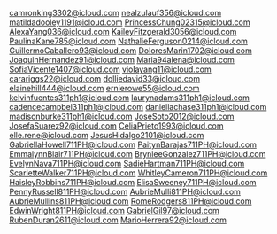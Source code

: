 camronking3302@icloud.com
nealzulauf356@icloud.com
matildadooley1191@icloud.com
PrincessChung02315@icloud.com
AlexaYang036@icloud.com
KaileyFitzgerald3056@icloud.com
PaulinaKane785@icloud.com
NathalieFerguson0214@icloud.com
GuillermoCaballero93@icloud.com
DoloresMarin1702@icloud.com
JoaquinHernandez91@icloud.com
Maria94alena@icloud.com
SofiaVicente1407@icloud.com
violayang11@icloud.com
carariggs22@icloud.com
dolliedavid33@icloud.com
elainehill444@icloud.com
ernierowe55@icloud.com
kelvinfuentes311ph1@icloud.com
laurynadams311ph1@icloud.com
cadencecampbel311ph1@icloud.com
daniellachase311ph1@icloud.com
madisonburke311ph1@icloud.com
JoseSoto2012@icloud.com
JosefaSuarez92@icloud.com
CeliaPrieto1993@icloud.com
elle.rene@icloud.com
JesusHidalgo2101@icloud.com
GabriellaHowell711PH@icloud.com
PaitynBarajas711PH@icloud.com
EmmalynnBlair711PH@icloud.com
BrynleeGonzalez711PH@icloud.com
EvelynNava711PH@icloud.com
SadieHartman711PH@icloud.com
ScarletteWalker711PH@icloud.com
WhitleyCameron711PH@icloud.com
HaisleyRobbins711PH@icloud.com
ElisaSweeney711PH@icloud.com
PennyRussell811PH@icloud.com
AubrieMulli811PH@icloud.com
AubrieMullins811PH@icloud.com
RomeRodgers811PH@icloud.com
EdwinWright811PH@icloud.com
GabrielGil97@icloud.com
RubenDuran2611@icloud.com
MarioHerrera92@icloud.com
